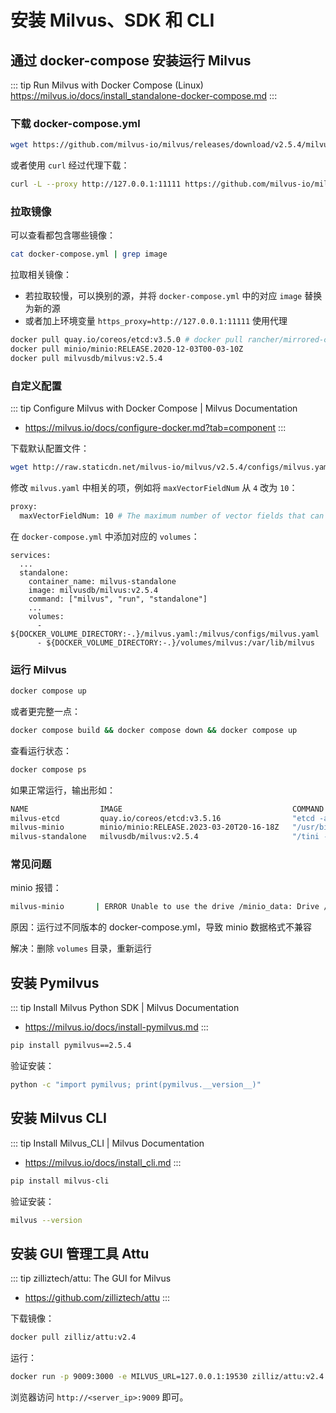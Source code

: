 # 安装 Milvus、SDK 和 CLI

## 通过 docker-compose 安装运行 Milvus

::: tip Run Milvus with Docker Compose (Linux)
https://milvus.io/docs/install_standalone-docker-compose.md
:::

### 下载 docker-compose.yml

```sh
wget https://github.com/milvus-io/milvus/releases/download/v2.5.4/milvus-standalone-docker-compose.yml -O docker-compose.yml
```

或者使用 `curl` 经过代理下载：

```sh
curl -L --proxy http://127.0.0.1:11111 https://github.com/milvus-io/milvus/releases/download/v2.5.4/milvus-standalone-docker-compose.yml -o docker-compose.yml
```

### 拉取镜像

可以查看都包含哪些镜像：

```sh
cat docker-compose.yml | grep image
```

拉取相关镜像：
- 若拉取较慢，可以换别的源，并将 `docker-compose.yml` 中的对应 `image` 替换为新的源
- 或者加上环境变量 `https_proxy=http://127.0.0.1:11111` 使用代理

```sh
docker pull quay.io/coreos/etcd:v3.5.0 # docker pull rancher/mirrored-coreos-etcd:v3.5.0
docker pull minio/minio:RELEASE.2020-12-03T00-03-10Z
docker pull milvusdb/milvus:v2.5.4
```


### 自定义配置

::: tip Configure Milvus with Docker Compose | Milvus Documentation
* https://milvus.io/docs/configure-docker.md?tab=component
:::

下载默认配置文件：

```sh
wget http://raw.staticdn.net/milvus-io/milvus/v2.5.4/configs/milvus.yaml
```

修改 `milvus.yaml` 中相关的项，例如将 `maxVectorFieldNum` 从 `4` 改为 `10`：

```sh
proxy:
  maxVectorFieldNum: 10 # The maximum number of vector fields that can be specified in a collection. Value range: [1, 10].
```

在 `docker-compose.yml` 中添加对应的 `volumes`：

```yaml{9}
services:
  ...
  standalone:
    container_name: milvus-standalone
    image: milvusdb/milvus:v2.5.4
    command: ["milvus", "run", "standalone"]
    ...
    volumes:
      - ${DOCKER_VOLUME_DIRECTORY:-.}/milvus.yaml:/milvus/configs/milvus.yaml
      - ${DOCKER_VOLUME_DIRECTORY:-.}/volumes/milvus:/var/lib/milvus
```

### 运行 Milvus

```sh
docker compose up
```

或者更完整一点：

```sh
docker compose build && docker compose down && docker compose up
```

查看运行状态：

```sh
docker compose ps
```

如果正常运行，输出形如：

```sh
NAME                IMAGE                                      COMMAND                  SERVICE      CREATED              STATUS                        PORTS
milvus-etcd         quay.io/coreos/etcd:v3.5.16                "etcd -advertise-cli…"   etcd         About a minute ago   Up About a minute (healthy)   2379-2380/tcp
milvus-minio        minio/minio:RELEASE.2023-03-20T20-16-18Z   "/usr/bin/docker-ent…"   minio        About a minute ago   Up About a minute (healthy)   0.0.0.0:9000-9001->9000-9001/tcp, :::9000-9001->9000-9001/tcp
milvus-standalone   milvusdb/milvus:v2.5.4                     "/tini -- milvus run…"   standalone   About a minute ago   Up About a minute (healthy)   0.0.0.0:9091->9091/tcp, :::9091->9091/tcp, 0.0.0.0:19530->19530/tcp, :::19530->19530/tcp
```

### 常见问题

minio 报错：

```sh
milvus-minio       | ERROR Unable to use the drive /minio_data: Drive /minio_data: found backend type fs, expected xl or xl-single
```

原因：运行过不同版本的 docker-compose.yml，导致 minio 数据格式不兼容

解决：删除 `volumes` 目录，重新运行

## 安装 Pymilvus

::: tip Install Milvus Python SDK | Milvus Documentation
* https://milvus.io/docs/install-pymilvus.md
:::

```sh
pip install pymilvus==2.5.4
```

验证安装：

```sh
python -c "import pymilvus; print(pymilvus.__version__)"
```

## 安装 Milvus CLI

::: tip Install Milvus_CLI | Milvus Documentation
* https://milvus.io/docs/install_cli.md
:::

```sh
pip install milvus-cli
```

验证安装：

```sh
milvus --version
```

## 安装 GUI 管理工具 Attu

::: tip zilliztech/attu: The GUI for Milvus
* https://github.com/zilliztech/attu
:::

下载镜像：

```sh
docker pull zilliz/attu:v2.4
```

运行：

```sh
docker run -p 9009:3000 -e MILVUS_URL=127.0.0.1:19530 zilliz/attu:v2.4
```

浏览器访问 `http://<server_ip>:9009` 即可。
